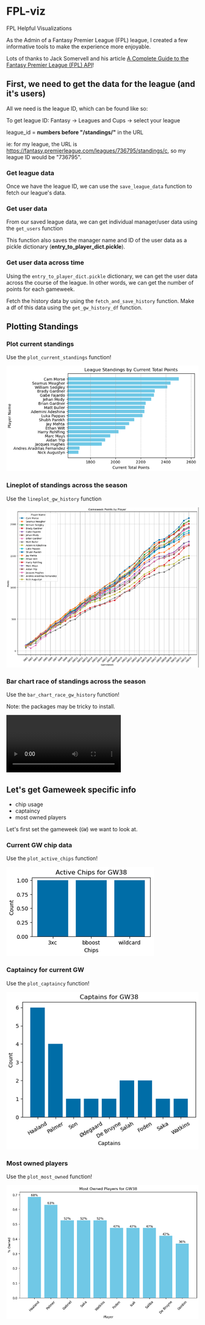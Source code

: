 # FPL-viz

FPL Helpful Visualizations

As the Admin of a Fantasy Premier League (FPL) league, I created a few informative tools to make the experience more enjoyable. 

Lots of thanks to Jack Somervell and his article [A Complete Guide to the Fantasy Premier League (FPL) API](https://www.game-change.co.uk/2023/02/10/a-complete-guide-to-the-fantasy-premier-league-fpl-api/)!

## First, we need to get the data for the league (and it's users)
All we need is the league ID, which can be found like so:

To get league ID: Fantasy -> Leagues and Cups -> select your league

league_id = **numbers before "/standings/"** in the URL

ie: for my league, the URL is https://fantasy.premierleague.com/leagues/736795/standings/c, so my league ID would be "736795".

### Get league data

Once we have the league ID, we can use the ```save_league_data``` function to fetch our league's data. 

### Get user data

From our saved league data, we can get individual manager/user data using the ```get_users``` function

This function also saves the manager name and ID of the user data as a pickle dictionary (**entry_to_player_dict.pickle**). 

### Get user data across time

Using the ```entry_to_player_dict.pickle``` dictionary, we can get the user data across the course of the league. In other words, we can get the number of points for each gameweek. 

Fetch the history data by using the ```fetch_and_save_history``` function. Make a df of this data using the ```get_gw_history_df``` function. 

## Plotting Standings

### Plot current standings

Use the ```plot_current_standings``` function!

![current_standings](imgs/current_standings.png)

### Lineplot of standings across the season

Use the ```lineplot_gw_history``` function

![line_plot_gw_history](imgs/history_lineplot.png)

### Bar chart race of standings across the season

Use the ```bar_chart_race_gw_history``` function! 

Note: the packages may be tricky to install. 

![bar_chart_race_gw_history](imgs/league_736795_bar_chart_race.mp4)

## Let's get Gameweek specific info

- chip usage
- captaincy
- most owned players

Let's first set the gameweek (```GW```) we want to look at. 

### Current GW chip data

Use the ```plot_active_chips``` function!

![active_chips](imgs/active_chips.png)

### Captaincy for current GW

Use the ```plot_captaincy``` function!

![captaincy](imgs/captaincy.png)

### Most owned players

Use the ```plot_most_owned``` function!

![most_owned](imgs/most_owned.png)

